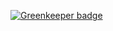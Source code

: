 
[![Greenkeeper badge](https://badges.greenkeeper.io/bigslycat/synesthesia.svg)](https://greenkeeper.io/)
